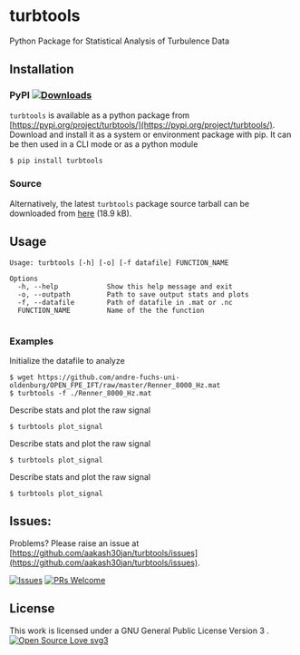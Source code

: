 # turbtools
Python Package for Statistical Analysis of Turbulence Data

## Installation
### PyPI [![Downloads](https://pepy.tech/badge/turbtools)](https://pepy.tech/project/turbtools)
`turbtools` is available as a python package from [https://pypi.org/project/turbtools/](https://pypi.org/project/turbtools/).
Download and install it as a system or environment package with pip. It can be then used in a CLI mode or as a python module 
```bash
$ pip install turbtools
```

### Source
Alternatively, the latest `turbtools` package source tarball can be downloaded from [here](https://github.com/aakash30jan/turbtools/archive/refs/heads/main.zip) (18.9 kB). 

## Usage

```console
Usage: turbtools [-h] [-o] [-f datafile] FUNCTION_NAME

Options
  -h, --help            Show this help message and exit
  -o, --outpath         Path to save output stats and plots
  -f, --datafile        Path of datafile in .mat or .nc
  FUNCTION_NAME         Name of the the function
  
```

### Examples
Initialize the datafile to analyze
```console
$ wget https://github.com/andre-fuchs-uni-oldenburg/OPEN_FPE_IFT/raw/master/Renner_8000_Hz.mat
$ turbtools -f ./Renner_8000_Hz.mat
```

Describe stats and plot the raw signal
```console
$ turbtools plot_signal
```

Describe stats and plot the raw signal
```console
$ turbtools plot_signal
```

Describe stats and plot the raw signal
```console
$ turbtools plot_signal
```

## Issues:
Problems? Please raise an issue at [https://github.com/aakash30jan/turbtools/issues](https://github.com/aakash30jan/turbtools/issues).

[![Issues](https://img.shields.io/github/issues/aakash30jan/turbtools)](#turbtools)  [![PRs Welcome](https://img.shields.io/badge/PRs-welcome-brightgreen.svg?style=flat-square)](#turbtools)



## License
This work is licensed under a GNU General Public License Version 3 . [![Open Source Love svg3](https://badges.frapsoft.com/os/v3/open-source.svg?v=103)](#turbtools)




